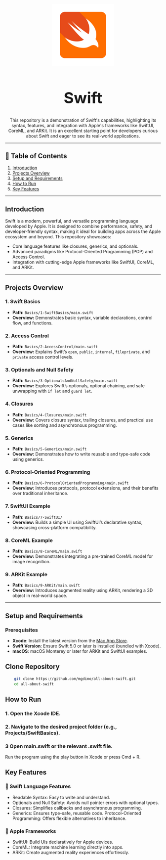 <div align="center">
    <img src="Assets/swift.png" alt="swift logo" width="200">
    <h1 style="font-size: 50px">Swift</h1>
    <p>This repository is a demonstration of Swift's capabilities, highlighting its syntax, features, and integration with Apple's frameworks like SwiftUI, CoreML, and ARKit. It is an excellent starting point for developers curious about Swift and eager to see its real-world applications.</p>

</div>

 

---

## 📖 Table of Contents

1. [Introduction](#introduction)
2. [Projects Overview](#projects-overview)
3. [Setup and Requirements](#setup-and-requirements)
4. [How to Run](#how-to-run)
5. [Key Features](#key-features)

---

## Introduction

Swift is a modern, powerful, and versatile programming language developed by Apple. It is designed to combine performance, safety, and developer-friendly syntax, making it ideal for building apps across the Apple ecosystem and beyond. This repository showcases:

- Core language features like closures, generics, and optionals.
- Advanced paradigms like Protocol-Oriented Programming (POP) and Access Control.
- Integration with cutting-edge Apple frameworks like SwiftUI, CoreML, and ARKit.

---

## Projects Overview

### 1. **Swift Basics**
   - **Path:** `Basics/1-SwiftBasics/main.swift`
   - **Overview:** Demonstrates basic syntax, variable declarations, control flow, and functions.

### 2. **Access Control**
   - **Path:** `Basics/2-AccessControl/main.swift`
   - **Overview:** Explains Swift’s `open`, `public`, `internal`, `fileprivate`, and `private` access control levels.

### 3. **Optionals and Null Safety**
   - **Path:** `Basics/3-OptionalsAndNullSafety/main.swift`
   - **Overview:** Explores Swift’s optionals, optional chaining, and safe unwrapping with `if let` and `guard let`.

### 4. **Closures**
   - **Path:** `Basics/4-Closures/main.swift`
   - **Overview:** Covers closure syntax, trailing closures, and practical use cases like sorting and asynchronous programming.

### 5. **Generics**
   - **Path:** `Basics/5-Generics/main.swift`
   - **Overview:** Demonstrates how to write reusable and type-safe code using generics.

### 6. **Protocol-Oriented Programming**
   - **Path:** `Basics/6-ProtocolOrientedProgramming/main.swift`
   - **Overview:** Introduces protocols, protocol extensions, and their benefits over traditional inheritance.


### 7. **SwiftUI Example**
   - **Path:** `Basics/7-SwiftUI/`
   - **Overview:** Builds a simple UI using SwiftUI’s declarative syntax, showcasing cross-platform compatibility.

### 8. **CoreML Example**
   - **Path:** `Basics/8-CoreML/main.swift`
   - **Overview:** Demonstrates integrating a pre-trained CoreML model for image recognition.

### 9. **ARKit Example**
   - **Path:** `Basics/9-ARKit/main.swift`
   - **Overview:** Introduces augmented reality using ARKit, rendering a 3D object in real-world space.

---

## Setup and Requirements

### Prerequisites
- **Xcode**: Install the latest version from the [Mac App Store](https://apps.apple.com/us/app/xcode/id497799835).
- **Swift Version**: Ensure Swift 5.0 or later is installed (bundled with Xcode).
- **macOS**: macOS Monterey or later for ARKit and SwiftUI examples.

## Clone Repository
```bash
    git clone https://github.com/mgdino/all-about-swift.git
    cd all-about-swift
```

## How to Run
### 1. Open the Xcode IDE.
### 2. Navigate to the desired project folder (e.g., Projects/SwiftBasics).
### 3 Open main.swift or the relevant .swift file.
Run the program using the play button in Xcode or press Cmd + R.

## Key Features
### 🔹 Swift Language Features
- Readable Syntax: Easy to write and understand.
- Optionals and Null Safety: Avoids null pointer errors with optional types.
- Closures: Simplifies callbacks and asynchronous programming.
- Generics: Ensures type-safe, reusable code.
Protocol-Oriented Programming: Offers flexible alternatives to inheritance.

### 🔹 Apple Frameworks
- SwiftUI: Build UIs declaratively for Apple devices.
- CoreML: Integrate machine learning directly into apps.
- ARKit: Create augmented reality experiences effortlessly.
